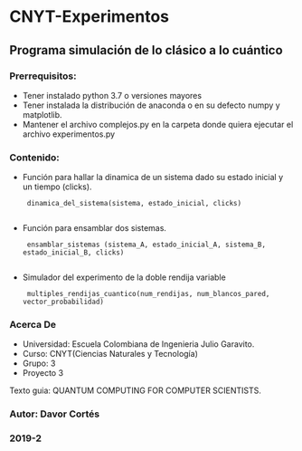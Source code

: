 # CNYT-Experimentos
## Programa simulación de lo clásico a lo cuántico



### Prerrequisitos:
 - Tener instalado python 3.7 o versiones mayores
 - Tener instalada la distribución de anaconda o en su defecto numpy y matplotlib.
 - Mantener el archivo complejos.py en la carpeta donde quiera ejecutar el archivo experimentos.py

### Contenido:
 - Función para hallar la dinamica de un sistema dado su estado inicial y un tiempo (clicks).
   ```
    dinamica_del_sistema(sistema, estado_inicial, clicks)
    
   ```
 - Función para ensamblar dos sistemas.
   ```
    ensamblar_sistemas (sistema_A, estado_inicial_A, sistema_B, estado_inicial_B, clicks)
    
   ```
 - Simulador del experimento de la doble rendija variable
   ```
    multiples_rendijas_cuantico(num_rendijas, num_blancos_pared, vector_probabilidad)
   
   ```
 ### Acerca De
 
   - Universidad: Escuela Colombiana de Ingenieria Julio Garavito.
   - Curso: CNYT(Ciencias Naturales y Tecnología)
   - Grupo: 3
   - Proyecto 3

 
 Texto guia: QUANTUM COMPUTING FOR
COMPUTER SCIENTISTS.  


### Autor: Davor Cortés
### 2019-2

